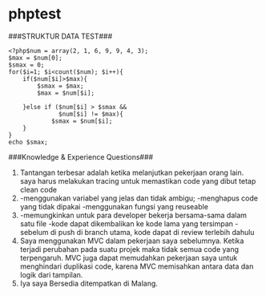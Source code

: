 # phptest

###STRUKTUR DATA TEST###
~~~~
<?php$num = array(2, 1, 6, 9, 9, 4, 3);
$max = $num[0];
$smax = 0;
for($i=1; $i<count($num); $i++){
	if($num[$i]>$max){
		$smax = $max;
		$max = $num[$i];
		
	}else if ($num[$i] > $smax && 
			  $num[$i] != $max){ 
            $smax = $num[$i];
	}
}
echo $smax;
~~~~



###Knowledge & Experience Questions###

1. 	Tantangan terbesar adalah ketika melanjutkan pekerjaan orang lain. saya harus melakukan tracing untuk memastikan code yang dibut tetap clean code
2.  -menggunakan variabel yang jelas dan tidak ambigu;
	-menghapus code yang tidak dipakai
	-menggunakan fungsi yang reuseable
3.  -memungkinkan untuk para developer bekerja bersama-sama dalam satu file
	-kode dapat dikembalikan ke kode lama yang tersimpan
	-sebelum di push di branch utama, kode dapat di review terlebih dahulu
4. Saya menggunakan MVC dalam pekerjaan saya sebelumnya. Ketika terjadi perubahan pada suatu projek maka tidak semua code yang terpengaruh. MVC juga dapat memudahkan pekerjaan saya untuk menghindari duplikasi code, karena MVC memisahkan antara data dan logik dari tampilan.
5. Iya saya Bersedia ditempatkan di Malang.
